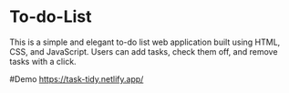 # To-do-List

This is a simple and elegant to-do list web application built using HTML, CSS, and JavaScript. Users can add tasks, check them off, and remove tasks with a click.

#Demo
https://task-tidy.netlify.app/
